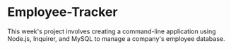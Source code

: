 # Employee-Tracker
This week's project involves creating a command-line application using Node.js, Inquirer, and MySQL to manage a company's employee database.
